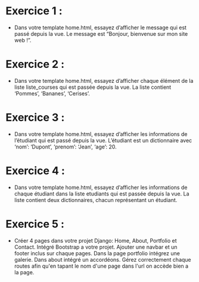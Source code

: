 # Exercice 1 : 

- Dans votre template home.html, essayez d’afficher le message qui est passé depuis la vue. Le message est “Bonjour, bienvenue sur mon site web !”.

# Exercice 2 : 

- Dans votre template home.html, essayez d’afficher chaque élément de la liste liste_courses qui est passée depuis la vue. La liste contient ‘Pommes’, ‘Bananes’, ‘Cerises’.

# Exercice 3 : 

- Dans votre template home.html, essayez d’afficher les informations de l’étudiant qui est passé depuis la vue. L’étudiant est un dictionnaire avec ‘nom’: ‘Dupont’, ‘prenom’: ‘Jean’, ‘age’: 20.

# Exercice 4 : 

- Dans votre template home.html, essayez d’afficher les informations de chaque étudiant dans la liste etudiants qui est passée depuis la vue. La liste contient deux dictionnaires, chacun représentant un étudiant.
 
# Exercice 5 : 

- Créer 4 pages dans votre projet Django: Home, About, Portfolio et Contact. Intégré Bootstrap a votre projet. Ajouter une navbar et un footer inclus sur chaque pages. Dans la page portfolio intégrez une galerie. Dans about intégré un accordéons. Gérez correctement chaque routes afin qu'en tapant le nom d'une page dans l'url on accède bien a la page.